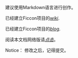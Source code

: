 建议使用Markdown语言进行创作。

已经建立Ficcon项目的[*wiki*](https://github.com/scorpiohw/Ficcon/wiki).

已经建立Ficcon项目的[*blog*](http://ficcon.diandian.com/).

阅读本文档网络版请[*点击*](http://scorpiohw.github.com/Ficcon/)。

Notice：
	修改之后，记得提交。
	